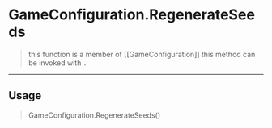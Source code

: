 # GameConfiguration.RegenerateSeeds
> this function is a member of [[GameConfiguration]]
> this method can be invoked with `.`
-----
## Usage
> GameConfiguration.RegenerateSeeds()
